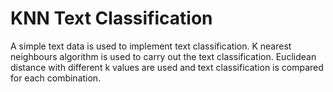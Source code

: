 # KNN Text Classification

A simple text data is used to implement text classification. K nearest neighbours algorithm is used to carry out the text classification. Euclidean distance with different k values are used and text classification is compared for each combination.
